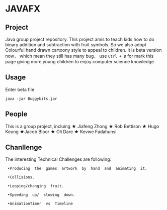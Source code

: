 # JAVAFX
## Project
Java group project repository. This project amis to teach kids how to do binary addition and subtraction with fruit symbols. So we also adopt Colourful hand drawn cartoony style to appeal to children. It is beta version now， which mean they still has many bug， use `Ctrl + D` for mark this page giving more young children to enjoy computer science knowledge

## Usage
Enter beta file 

    java -jar Buggybits.jar

## People
This is a group project, incluing ★ Jiafeng Zhong ★ Rob Bettison ★ Hugo Keung ★Jacob Bloor ★ Oli Dare ★ Kevwe Fadahunsi


## Chanllenge
The interesting Technical Challenges are following:

     •Producing  the  games  artwork  by  hand  and  animating  it.
  
     •Collisions.

     •Looping/changing  fruit.

     •Speeding  up/  slowing  down.

     •AnimationTimer  vs  Timeline



